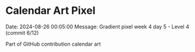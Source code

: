 # Calendar Art Pixel

Date: 2024-08-26 00:05:00
Message: Gradient pixel week 4 day 5 - Level 4 (commit 6/12)

Part of GitHub contribution calendar art
